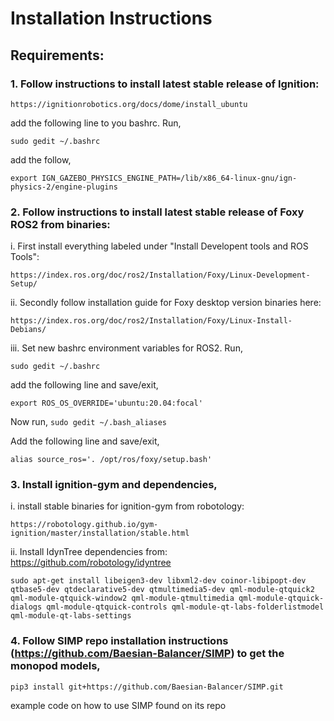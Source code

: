 # Installation Instructions

## Requirements:
### 1. Follow instructions to install latest stable release of Ignition: 

`https://ignitionrobotics.org/docs/dome/install_ubuntu`

add the following line to you bashrc. Run,

`sudo gedit ~/.bashrc`

add the follow,

`export IGN_GAZEBO_PHYSICS_ENGINE_PATH=/lib/x86_64-linux-gnu/ign-physics-2/engine-plugins`

### 2. Follow instructions to install latest stable release of Foxy ROS2 from binaries: 

i. First install everything labeled under "Install Developent tools and ROS Tools": 

`https://index.ros.org/doc/ros2/Installation/Foxy/Linux-Development-Setup/`

ii. Secondly follow installation guide for Foxy desktop version binaries here: 

`https://index.ros.org/doc/ros2/Installation/Foxy/Linux-Install-Debians/`

iii. Set new bashrc environment variables for ROS2. Run, 

`sudo gedit ~/.bashrc`

add the following line and save/exit,

`export ROS_OS_OVERRIDE='ubuntu:20.04:focal'`

Now run, `sudo gedit ~/.bash_aliases`

Add the following line and save/exit,

`alias source_ros='. /opt/ros/foxy/setup.bash'`

### 3. Install ignition-gym and dependencies,

i. install stable binaries for ignition-gym from robotology: 

`https://robotology.github.io/gym-ignition/master/installation/stable.html`

ii. Install IdynTree dependencies from: https://github.com/robotology/idyntree

`sudo apt-get install libeigen3-dev libxml2-dev coinor-libipopt-dev qtbase5-dev qtdeclarative5-dev qtmultimedia5-dev qml-module-qtquick2 qml-module-qtquick-window2 qml-module-qtmultimedia qml-module-qtquick-dialogs qml-module-qtquick-controls qml-module-qt-labs-folderlistmodel qml-module-qt-labs-settings`

### 4. Follow SIMP repo installation instructions (https://github.com/Baesian-Balancer/SIMP) to get the monopod models,

`pip3 install git+https://github.com/Baesian-Balancer/SIMP.git `

example code on how to use SIMP found on its repo

